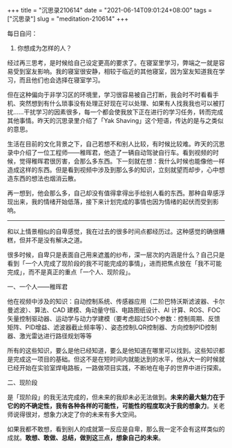 +++
title = "沉思录210614"
date = "2021-06-14T09:01:24+08:00"
tags = ["沉思录"]
slug = "meditation-210614"
+++

每日自问：

1. 你想成为怎样的人？

经过再三思考，是时候给自己设定更高的要求了。在寝室里学习，弊端之一就是容易受到室友影响。我的寝室很安静，相较于临近的其他寝室，因为室友知道我在学习，而且他们也会选择在寝室学习。

但在这种偏向于非学习区的环境里，学习很容易被自己打断，我会时不时看看手机、突然想到有什么琐事没有处理正好现在可以处理、如果有人找我我也可以被打扰……干扰学习的因素很多，每一个都会使我放下正在进行的学习任务，转而完成其他事情。昨天的沉思录里介绍了「Yak Shaving」这个短语，传达的是与之类似的意思。

生活在目前的文化背景之下，自己若想不和别人比较，有时候比较难。昨天的沉思录中介绍了一位工程师——稚晖君，他造了一辆自动驾驶自行车。看到视频的时候，觉得稚晖君很厉害，会那么多东西。下一刻就在想：我什么时候也能像他一样造成这样的东西。但是看到视频中涉及到那么多的知识，立刻就望而却步，心中想造东西的想法也烟消云散。

再一想到，他会那么多，自己却没有值得拿得出手给别人看的东西。那种自卑感浮现出来，我的情绪开始低落，接下来计划完成的事情也因为情绪的起伏而受到影响。

---

和以上情景相似的自卑感觉，我在过去的很多时间点都经历过。这种感觉的确很糟糕，但并不是没有解决之道。

很多时候，自卑只是表面自己用来遮羞的纱布，深一层次的内涵是什么？自己只是看到「一个人完成了现阶段的我不可能完成的事情」，进而把焦点放在「我不可能完成」，而不是真正的重点「一个人、现阶段」。

一、一个人——稚晖君

他在视频中涉及的知识：自动控制系统、传感器应用（二阶巴特沃斯滤波器、卡尔曼滤波）、算法、CAD 建模、角动量守恒、电路图纸设计、AI 计算、ROS、FOC矢量控制驱动器、运动学与动力学建模（要考虑超过50个参数：控制周期、反馈矩阵、PID增益、滤波器截止频率等）、姿态控制LQR控制器、方向控制PID控制器、激光雷达进行路径规划等等

所有的这些知识，要么是他已经知道，要么是他知道在哪里可以找到。这些知识都是完成这一项目的基础。但这不是在短时间内就能达到的水平，他从大一的时候就已经开始在实验室焊电路板，一路做项目实践，不断地在电子的世界中进行探索。

二、现阶段

是「现阶段」的我无法完成的，但未来的我却未必无法做到。**未来的最大魅力在于它的的不确定性，我有各种各样的可能性，可能性的程度取决于我的想象力**。关老师说得很对，想象力决定了你的未来有多大空间。

如果我都不敢想，看到别人的成就第一反应是自卑，那么我一定不会有这样类似的成就。**敢想、敢做、总结，做到这三点，想象自己的未来**。
